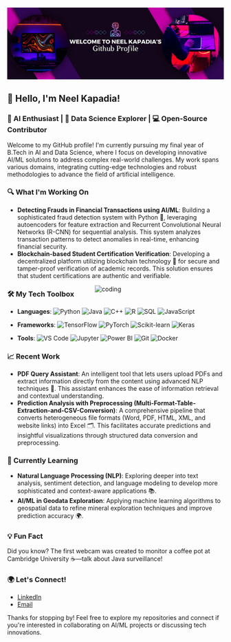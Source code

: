 ![logo](https://github.com/N33L22/N33L22/blob/079ec47672800b62973eb1516a936a15633e42f7/Screenshot%202024-09-03%20224249.png)

## 👋 Hello, I'm Neel Kapadia!

### 🚀 AI Enthusiast | 🧠 Data Science Explorer | 💻 Open-Source Contributor

Welcome to my GitHub profile! I'm currently pursuing my final year of B.Tech in AI and Data Science, where I focus on developing innovative AI/ML solutions to address complex real-world challenges. My work spans various domains, integrating cutting-edge technologies and robust methodologies to advance the field of artificial intelligence.

### 🔍 What I'm Working On
- **Detecting Frauds in Financial Transactions using AI/ML**: Building a sophisticated fraud detection system with Python 🐍, leveraging autoencoders for feature extraction and Recurrent Convolutional Neural Networks (R-CNN) for sequential analysis. This system analyzes transaction patterns to detect anomalies in real-time, enhancing financial security.
- **Blockchain-based Student Certification Verification**: Developing a decentralized platform utilizing blockchain technology 🔗 for secure and tamper-proof verification of academic records. This solution ensures that student certifications are authentic and verifiable.

<img align="right" alt="coding" width="300" src="https://user-images.githubusercontent.com/55389276/140866485-8fb1c876-9a8f-4d6a-98dc-08c4981eaf70.gif">

### 🛠️ My Tech Toolbox
- **Languages**:
  ![Python](https://img.shields.io/badge/Python-3776AB?style=flat&logo=python&logoColor=white) 
  ![Java](https://img.shields.io/badge/Java-007396?style=flat&logo=java&logoColor=white) 
  ![C++](https://img.shields.io/badge/C%2B%2B-00599C?style=flat&logo=c%2B%2B&logoColor=white) 
  ![R](https://img.shields.io/badge/R-276DC3?style=flat&logo=r&logoColor=white) 
  ![SQL](https://img.shields.io/badge/SQL-00758F?style=flat&logo=postgresql&logoColor=white) 
  ![JavaScript](https://img.shields.io/badge/JavaScript-F7DF1E?style=flat&logo=javascript&logoColor=black) 

- **Frameworks**: 
  ![TensorFlow](https://img.shields.io/badge/TensorFlow-FF6F00?style=flat&logo=tensorflow&logoColor=white) 
  ![PyTorch](https://img.shields.io/badge/PyTorch-EE4C2C?style=flat&logo=pytorch&logoColor=white) 
  ![Scikit-learn](https://img.shields.io/badge/Scikit--learn-F7931E?style=flat&logo=scikit-learn&logoColor=white) 
  ![Keras](https://img.shields.io/badge/Keras-D00000?style=flat&logo=keras&logoColor=white) 
 

- **Tools**:
  ![VS Code](https://img.shields.io/badge/VS%20Code-007ACC?style=flat&logo=visual-studio-code&logoColor=white) 
  ![Jupyter](https://img.shields.io/badge/Jupyter-F37626?style=flat&logo=jupyter&logoColor=white) 
  ![Power BI](https://img.shields.io/badge/Power%20BI-F2C811?style=flat&logo=power-bi&logoColor=black) 
  ![Git](https://img.shields.io/badge/Git-F05032?style=flat&logo=git&logoColor=white) 
  ![Docker](https://img.shields.io/badge/Docker-2496ED?style=flat&logo=docker&logoColor=white) 


### 📈 Recent Work
- **PDF Query Assistant**: An intelligent tool that lets users upload PDFs and extract information directly from the content using advanced NLP techniques 🤔. This assistant enhances the ease of information retrieval and contextual understanding.
- **Prediction Analysis with Preprocessing (Multi-Format-Table-Extraction-and-CSV-Conversion)**: A comprehensive pipeline that converts heterogeneous file formats (Word, PDF, HTML, XML, and website links) into Excel 🗂️. This facilitates accurate predictions and insightful visualizations through structured data conversion and preprocessing.

### 🌱 Currently Learning
- **Natural Language Processing (NLP)**: Exploring deeper into text analysis, sentiment detection, and language modeling to develop more sophisticated and context-aware applications 📚.
- **AI/ML in Geodata Exploration**: Applying machine learning algorithms to geospatial data to refine mineral exploration techniques and improve prediction accuracy 🌍.

### 💡 Fun Fact
  Did you know? 
  The first webcam was created to monitor a coffee pot at Cambridge University ☕—talk about Java surveillance!


### 🌍 Let's Connect!
- [LinkedIn](https://www.linkedin.com/in/neel-kapadia-1b0703259)
- [Email](mailto:neelkapadia22@gmail.com)




 
Thanks for stopping by! Feel free to explore my repositories and connect if you're interested in collaborating on AI/ML projects or discussing tech innovations.

